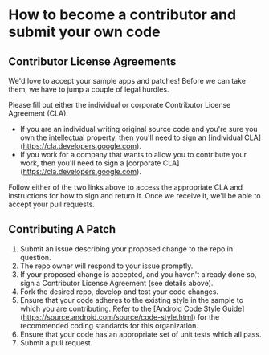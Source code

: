 # How to become a contributor and submit your own code

## Contributor License Agreements

We'd love to accept your sample apps and patches! Before we can take them, we have to jump a couple
of legal hurdles.

Please fill out either the individual or corporate Contributor License Agreement (CLA).

* If you are an individual writing original source code and you're sure you own the intellectual
  property, then you'll need to sign an [individual CLA]
  (https://cla.developers.google.com).
* If you work for a company that wants to allow you to contribute your work, then you'll need to
  sign a [corporate CLA]
  (https://cla.developers.google.com).

Follow either of the two links above to access the appropriate CLA and instructions for how to sign
and return it. Once we receive it, we'll be able to accept your pull requests.

## Contributing A Patch

1. Submit an issue describing your proposed change to the repo in question.
2. The repo owner will respond to your issue promptly.
3. If your proposed change is accepted, and you haven't already done so, sign a Contributor License
   Agreement (see details above).
4. Fork the desired repo, develop and test your code changes.
5. Ensure that your code adheres to the existing style in the sample to which you are contributing.
   Refer to the
   [Android Code Style Guide]
   (https://source.android.com/source/code-style.html) for the recommended coding standards for this
   organization.
6. Ensure that your code has an appropriate set of unit tests which all pass.
7. Submit a pull request.

